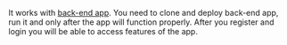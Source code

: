 It works with [back-end app](https://github.com/vaxo41nba/Back-End-For-React-To-Do).
You need to clone and deploy back-end app, run it and only after the app will function properly. After you register and login you will be able to access features of the app.



